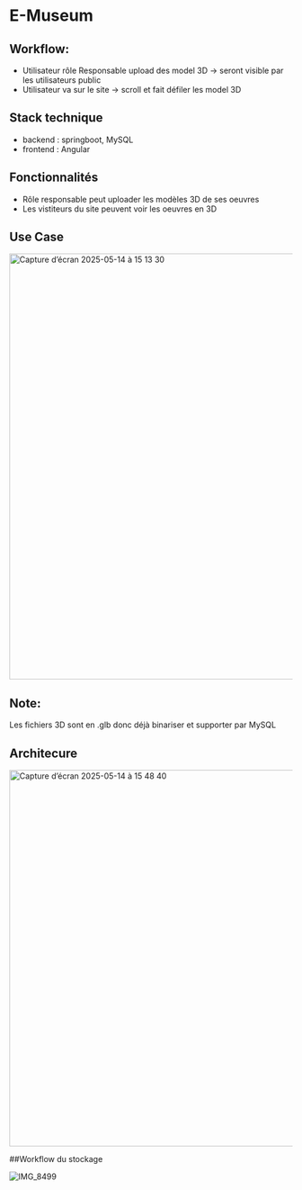 # E-Museum

## Workflow:
- Utilisateur rôle Responsable upload des model 3D ->  seront visible par les utilisateurs public
- Utilisateur va sur le site -> scroll et fait défiler les model 3D 

## Stack technique
- backend : springboot, MySQL
- frontend : Angular

## Fonctionnalités
- Rôle responsable peut uploader les modèles 3D de ses oeuvres
- Les vistiteurs du site peuvent voir les oeuvres en 3D


## Use Case

<img width="757" alt="Capture d’écran 2025-05-14 à 15 13 30" src="https://github.com/user-attachments/assets/1b7fad99-ecd4-4089-97dc-ba5725180096" />

## Note:
Les fichiers 3D sont en .glb donc déjà binariser et supporter par MySQL


## Architecure
<img width="669" alt="Capture d’écran 2025-05-14 à 15 48 40" src="https://github.com/user-attachments/assets/0d518dc0-e988-421e-8be7-ac4495ac0313" />

##Workflow du stockage

![IMG_8499](https://github.com/user-attachments/assets/066373a5-a22a-46d8-9723-406fb02df185)
